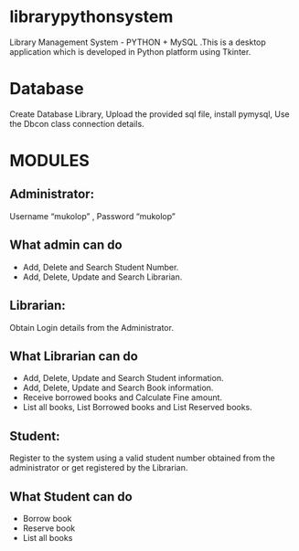 # librarypythonsystem
Library Management System - PYTHON + MySQL .This is a desktop application which is developed in Python platform using Tkinter.
# Database
Create Database Library, Upload the provided sql file, install pymysql, Use the Dbcon class connection details.
# MODULES
## Administrator: 
Username “mukolop”  , Password “mukolop”
## What admin can do
- Add, Delete and Search Student Number.
- Add, Delete, Update and Search Librarian.
## Librarian: 
Obtain Login details from the Administrator.
## What Librarian can do
- Add, Delete, Update and Search Student information.
- Add, Delete, Update and Search Book information.
- Receive borrowed books and Calculate Fine amount.
- List all books, List Borrowed books and List Reserved books.
## Student:
Register to the system using a valid student number obtained from the administrator or get registered by the Librarian.
## What Student can do
- Borrow book
- Reserve book
- List all books
